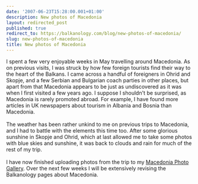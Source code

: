 ```yaml
---
date: '2007-06-23T15:28:00.001+01:00'
description: New photos of Macedonia
layout: redirected_post
published: true
redirect_to: https://balkanology.com/blog/new-photos-of-macedonia/
slug: new-photos-of-macedonia
title: New photos of Macedonia
---
```


I spent a few very enjoyable weeks in May travelling around Macedonia. As on previous visits, I was struck by how few foreign tourists find their way to the heart of the Balkans. I came across a handful of foreigners in Ohrid and Skopje, and a few Serbian and Bulgarian coach parties in other places, but apart from that Macedonia appears to be just as undiscovered as it was when I first visited a few years ago. I suppose I shouldn't be surprised, as Macedonia is rarely promoted abroad. For example, I have found more articles in UK newspapers about tourism in Albania and Bosnia than Macedonia. <br /><br />The weather has been rather unkind to me on previous trips to Macedonia, and I had to battle with the elements this time too. After some glorious sunshine in Skopje and Ohrid, which at last allowed me to take some photos with blue skies and sunshine, it was back to clouds and rain for much of the rest of my trip.<br /><br />I have now finished uploading photos from the trip to my <a href="http://www.pbase.com/alangrant/macedonia">Macedonia Photo Gallery</a>. Over the next few weeks I will be extensively revising the Balkanology pages about Macedonia.